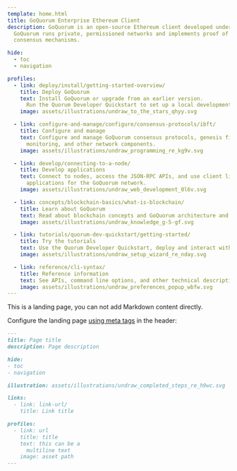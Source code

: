 ```yaml
---
template: home.html
title: GoQuorum Enterprise Ethereum Client
description: GoQuorum is an open-source Ethereum client developed under the LGPL license and written in Go.
  GoQuorum runs private, permissioned networks and implements proof of authority (IBFT, QBFT, Raft, and Clique)
  consensus mechanisms.

hide:
  - toc
  - navigation

profiles:
  - link: deploy/install/getting-started-overview/
    title: Deploy GoQuorum
    text: Install GoQuorum or upgrade from an earlier version.
      Run the Quorum Developer Quickstart to set up a local development environment.
    image: assets/illustrations/undraw_to_the_stars_qhyy.svg

  - link: configure-and-manage/configure/consensus-protocols/ibft/
    title: Configure and manage
    text: Configure and manage GoQuorum consensus protocols, genesis files, permissioning,
      monitoring, and other network components.
    image: assets/illustrations/undraw_programming_re_kg9v.svg

  - link: develop/connecting-to-a-node/
    title: Develop applications
    text: Connect to nodes, access the JSON-RPC APIs, and use client libraries to develop
      applications for the GoQuorum network.
    image: assets/illustrations/undraw_web_development_0l6v.svg

  - link: concepts/blockchain-basics/what-is-blockchain/
    title: Learn about GoQuorum
    text: Read about blockchain concepts and GoQuorum architecture and features.
    image: assets/illustrations/undraw_knowledge_g-5-gf.svg

  - link: tutorials/quorum-dev-quickstart/getting-started/
    title: Try the tutorials
    text: Use the Quorum Developer Quickstart, deploy and interact with smart contracts, and create private networks.
    image: assets/illustrations/undraw_setup_wizard_re_nday.svg

  - link: reference/cli-syntax/
    title: Reference information
    text: See APIs, command line options, and other technical descriptions.
    image: assets/illustrations/undraw_preferences_popup_wbfw.svg
---
```


This is a landing page, you can not add Markdown content directly.

Configure the landing page [using meta tags](https://squidfunk.github.io/mkdocs-material/reference/meta-tags/) in the header:

```markdown
---
title: Page title
description: Page description

hide:
- toc
- navigation

illustration: assets/illustrations/undraw_completed_steps_re_h9wc.svg

links:
  - link: link-url/
    title: Link title

profiles:
  - link: url
    title: title
    text: this can be a
      multiline text
    image: asset path
---
```
